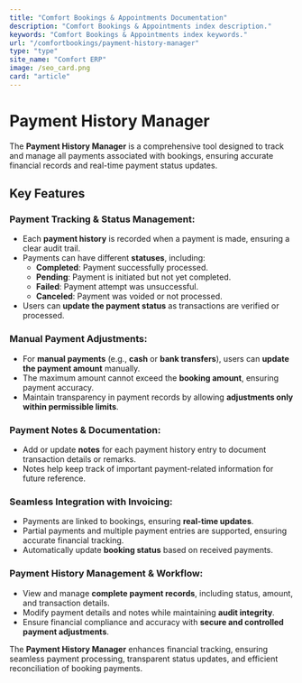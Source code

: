 ```yaml
---
title: "Comfort Bookings & Appointments Documentation"
description: "Comfort Bookings & Appointments index description."
keywords: "Comfort Bookings & Appointments index keywords."
url: "/comfortbookings/payment-history-manager"
type: "type"
site_name: "Comfort ERP"
image: /seo_card.png
card: "article"
---
```


# Payment History Manager

The **Payment History Manager** is a comprehensive tool designed to track and manage all payments associated with bookings, ensuring accurate financial records and real-time payment status updates.

## Key Features ##

### **Payment Tracking & Status Management**:
+ Each **payment history** is recorded when a payment is made, ensuring a clear audit trail.
+ Payments can have different **statuses**, including:
    - **Completed**: Payment successfully processed.
    - **Pending**: Payment is initiated but not yet completed.
    - **Failed**: Payment attempt was unsuccessful.
    - **Canceled**: Payment was voided or not processed.
+ Users can **update the payment status** as transactions are verified or processed.

### **Manual Payment Adjustments**:
+ For **manual payments** (e.g., **cash** or **bank transfers**), users can **update the payment amount** manually.
+ The maximum amount cannot exceed the **booking amount**, ensuring payment accuracy.
+ Maintain transparency in payment records by allowing **adjustments only within permissible limits**.

### **Payment Notes & Documentation**:
+ Add or update **notes** for each payment history entry to document transaction details or remarks.
+ Notes help keep track of important payment-related information for future reference.

### **Seamless Integration with Invoicing**:
+ Payments are linked to bookings, ensuring **real-time updates**.
+ Partial payments and multiple payment entries are supported, ensuring accurate financial tracking.
+ Automatically update **booking status** based on received payments.

### **Payment History Management & Workflow**:
+ View and manage **complete payment records**, including status, amount, and transaction details.
+ Modify payment details and notes while maintaining **audit integrity**.
+ Ensure financial compliance and accuracy with **secure and controlled payment adjustments**.

The **Payment History Manager** enhances financial tracking, ensuring seamless payment processing, transparent status updates, and efficient reconciliation of booking payments.
